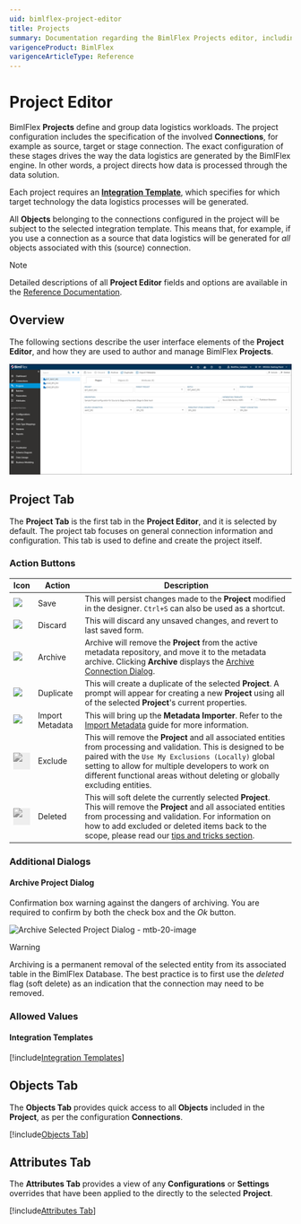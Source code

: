 ```yaml
---
uid: bimlflex-project-editor
title: Projects
summary: Documentation regarding the BimlFlex Projects editor, including editor fields, action buttons, field descriptions, setting options, and overrides.
varigenceProduct: BimlFlex
varigenceArticleType: Reference
---
```

# Project Editor

BimlFlex **Projects** define and group data logistics workloads. The project configuration includes the specification of the involved **Connections**, for example as source, target or stage connection. The exact configuration of these stages drives the way the data logistics are generated by the BimlFlex engine. In other words, a project directs how data is processed through the data solution.

Each project requires an [**Integration Template**](xref:bimlflex-metadata-static-values#integration-templates), which specifies for which target technology the data logistics processes will be generated.

All **Objects** belonging to the connections configured in the project will be subject to the selected integration template. This means that, for example, if you use a connection as a source that data logistics will be generated for _all_ objects associated with this (source) connection.

> [!NOTE]
> Detailed descriptions of all **Project Editor** fields and options are available in the [Reference Documentation](xref:bimlflex-app-reference-documentation-Projects).

## Overview

The following sections describe the user interface elements of the **Project Editor**, and how they are used to author and manage BimlFlex **Projects**.

![BimlFlex Project Editor](images/bfx-projects-editor-overview.png "BimlFlex Project Editor")

## Project Tab

The **Project Tab** is the first tab in the **Project Editor**, and it is selected by default. The project tab focuses on general connection information and configuration. This tab is used to define and create the project itself.

### Action Buttons

|Icon|Action|Description|
|-|-|-|
|<div class="icon-col m-5"><img src="images/svg-icons/save.svg" /></div>|Save|This will persist changes made to the **Project** modified in the designer. `Ctrl+S` can also be used as a shortcut.|
| <div class="icon-col m-5"><img src="images/svg-icons/discard.svg" /></div> | Discard | This will discard any unsaved changes, and revert to last saved form.|
|<div class="icon-col m-5"><img src="images/svg-icons/archive-delete.svg" /></div>|Archive|Archive will remove the **Project** from the active metadata repository, and move it to the metadata archive. Clicking **Archive** displays the [Archive Connection Dialog](#archive-project-dialog).|
|<div class="icon-col m-5"><img src="images/svg-icons/duplicate-objects.svg" /></div>|Duplicate|This will create a duplicate of the selected **Project**.  A prompt will appear for creating a new **Project** using all of the selected **Project**'s current properties.|
|<div class="icon-col m-5"><img src="images/svg-icons/import-metadata.svg" /></div>|<span class="nowrap-col m-5">Import Metadata</span>|This will bring up the **Metadata Importer**. Refer to the [Import Metadata](xref:bimlflex-concepts-importing-metadata) guide for more information.|
|<div class="icon-col m-5" style="width:30px; height:30px;background:#EEE;"><img style="filter: brightness(100%) contrast(95%) grayscale(100%);" src="images/bimlflex-app-action-switch.png" /></div>|Exclude|This will remove the **Project** and all associated entities from processing and validation. This is designed to be paired with the `Use My Exclusions (Locally)` global setting to allow for multiple developers to work on different functional areas without deleting or globally excluding entities.|
|<div class="icon-col m-5" style="width:30px; height:30px;background:#EEE;"><img style="filter: brightness(100%) contrast(95%) grayscale(100%);" src="images/bimlflex-app-action-switch.png" /></div>|Deleted|This will soft delete the currently selected **Project**. This will remove the **Project** and all associated entities from processing and validation. For information on how to add excluded or deleted items back to the scope, please read our [tips and tricks section](xref:bimlflex-tips-and-tricks-overview#restoring-an-excluded-or-deleted-entity).|

### Additional Dialogs

#### Archive Project Dialog

Confirmation box warning against the dangers of archiving.  You are required to confirm by both the check box and the *Ok* button.

![Archive Selected Project Dialog - mtb-20-image](images/bimlflex-app-dialog-archive-object.png "Archive Selected Project Dialog")

>[!WARNING]
> Archiving is a permanent removal of the selected entity from its associated table in the BimlFlex Database. The best practice is to first use the _deleted_ flag (soft delete) as an indication that the connection may need to be removed.

### Allowed Values

#### Integration Templates

[!include[Integration Templates](../reference-documentation/static-data/_enum-integration-template.md)]

## Objects Tab

The **Objects Tab** provides quick access to all **Objects** included in the **Project**, as per the configuration **Connections**.

[!include[Objects Tab](_tab-objects.md)]

## Attributes Tab

The **Attributes Tab** provides a view of any **Configurations** or **Settings** overrides that have been applied to the directly to the selected **Project**.

[!include[Attributes Tab](_tab-attributes.md)]
